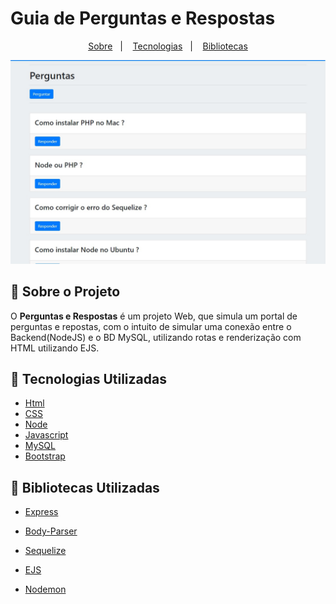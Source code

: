 # 				Guia de Perguntas e Respostas




<p align="center">
    <a href="#bookmark-sobre-o-projeto">Sobre</a>&nbsp;&nbsp;&nbsp;|&nbsp;&nbsp;&nbsp;
    <a href="#rocket-tecnologias-utilizadas">Tecnologias</a>&nbsp;&nbsp;&nbsp;|&nbsp;&nbsp;&nbsp;
    <a href="#rocket-bibliotecas-utilizadas">Bibliotecas</a>


<p align="center">
    <img alt="Design do Projeto" width="650px" src="public/img/tela.jpg" />
<p>



## :bookmark: Sobre o Projeto

O **Perguntas e Respostas** é um projeto Web, que simula um portal de perguntas e repostas, com o intuito de simular uma conexão entre o Backend(NodeJS) e o BD MySQL, utilizando rotas e renderização com HTML utilizando EJS.



## :rocket: Tecnologias Utilizadas

-  [Html](https://www.w3schools.com/html/)
-  [CSS](https://www.w3schools.com/html/)
-  [Node](https://nodejs.org/en/)
-  [Javascript](https://www.w3schools.com/html/)
-  [MySQL](https://www.mysql.com/)
-  [Bootstrap](https://getbootstrap.com/)

## :rocket: Bibliotecas Utilizadas

- [Express](https://expressjs.com/pt-br/)

- [Body-Parser](https://www.npmjs.com/package/body-parser)

- [Sequelize](https://sequelize.org/)

- [EJS](https://ejs.co/)

- [Nodemon](https://www.npmjs.com/package/nodemon)

  

